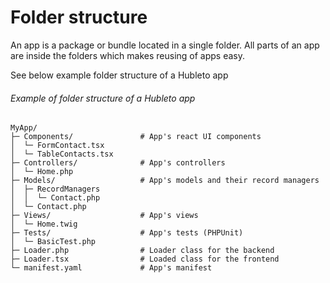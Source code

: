 # Folder structure

An app is a package or bundle located in a single folder. All parts of an app are inside the folders which makes reusing of apps easy.

See below example folder structure of a Hubleto app

###### Example of folder structure of a Hubleto app

```
MyApp/
├─ Components/               # App's react UI components
│  └─ FormContact.tsx
│  └─ TableContacts.tsx
├─ Controllers/              # App's controllers
│  └─ Home.php
├─ Models/                   # App's models and their record managers
│  ├─ RecordManagers
│  │  └─ Contact.php
│  └─ Contact.php
├─ Views/                    # App's views
│  └─ Home.twig
├─ Tests/                    # App's tests (PHPUnit)
│  └─ BasicTest.php
├─ Loader.php                # Loader class for the backend
├─ Loader.tsx                # Loaded class for the frontend
└─ manifest.yaml             # App's manifest
```